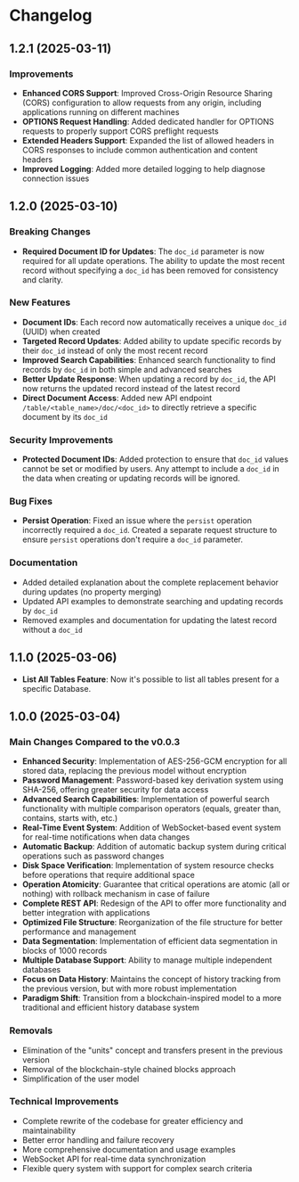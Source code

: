# Changelog

## 1.2.1 (2025-03-11)

### Improvements

- **Enhanced CORS Support**: Improved Cross-Origin Resource Sharing (CORS) configuration to allow requests from any origin, including applications running on different machines
- **OPTIONS Request Handling**: Added dedicated handler for OPTIONS requests to properly support CORS preflight requests
- **Extended Headers Support**: Expanded the list of allowed headers in CORS responses to include common authentication and content headers
- **Improved Logging**: Added more detailed logging to help diagnose connection issues

## 1.2.0 (2025-03-10)

### Breaking Changes

- **Required Document ID for Updates**: The `doc_id` parameter is now required for all update operations. The ability to update the most recent record without specifying a `doc_id` has been removed for consistency and clarity.

### New Features

- **Document IDs**: Each record now automatically receives a unique `doc_id` (UUID) when created
- **Targeted Record Updates**: Added ability to update specific records by their `doc_id` instead of only the most recent record
- **Improved Search Capabilities**: Enhanced search functionality to find records by `doc_id` in both simple and advanced searches
- **Better Update Response**: When updating a record by `doc_id`, the API now returns the updated record instead of the latest record
- **Direct Document Access**: Added new API endpoint `/table/<table_name>/doc/<doc_id>` to directly retrieve a specific document by its `doc_id`

### Security Improvements

- **Protected Document IDs**: Added protection to ensure that `doc_id` values cannot be set or modified by users. Any attempt to include a `doc_id` in the data when creating or updating records will be ignored.

### Bug Fixes

- **Persist Operation**: Fixed an issue where the `persist` operation incorrectly required a `doc_id`. Created a separate request structure to ensure `persist` operations don't require a `doc_id` parameter.

### Documentation

- Added detailed explanation about the complete replacement behavior during updates (no property merging)
- Updated API examples to demonstrate searching and updating records by `doc_id`
- Removed examples and documentation for updating the latest record without a `doc_id`

## 1.1.0 (2025-03-06)

- **List All Tables Feature**: Now it's possible to list all tables present for a specific Database.

## 1.0.0 (2025-03-04)

### Main Changes Compared to the v0.0.3

- **Enhanced Security**: Implementation of AES-256-GCM encryption for all stored data, replacing the previous model without encryption
- **Password Management**: Password-based key derivation system using SHA-256, offering greater security for data access
- **Advanced Search Capabilities**: Implementation of powerful search functionality with multiple comparison operators (equals, greater than, contains, starts with, etc.)
- **Real-Time Event System**: Addition of WebSocket-based event system for real-time notifications when data changes
- **Automatic Backup**: Addition of automatic backup system during critical operations such as password changes
- **Disk Space Verification**: Implementation of system resource checks before operations that require additional space
- **Operation Atomicity**: Guarantee that critical operations are atomic (all or nothing) with rollback mechanism in case of failure
- **Complete REST API**: Redesign of the API to offer more functionality and better integration with applications
- **Optimized File Structure**: Reorganization of the file structure for better performance and management
- **Data Segmentation**: Implementation of efficient data segmentation in blocks of 1000 records
- **Multiple Database Support**: Ability to manage multiple independent databases
- **Focus on Data History**: Maintains the concept of history tracking from the previous version, but with more robust implementation
- **Paradigm Shift**: Transition from a blockchain-inspired model to a more traditional and efficient history database system

### Removals

- Elimination of the "units" concept and transfers present in the previous version
- Removal of the blockchain-style chained blocks approach
- Simplification of the user model

### Technical Improvements

- Complete rewrite of the codebase for greater efficiency and maintainability
- Better error handling and failure recovery
- More comprehensive documentation and usage examples
- WebSocket API for real-time data synchronization
- Flexible query system with support for complex search criteria

